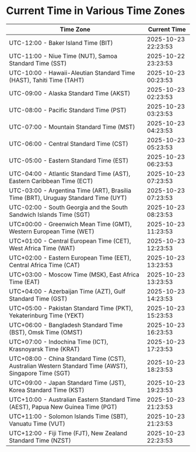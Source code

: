 # Current Time in Various Time Zones

| Time Zone | Current Time |
|-----------|--------------|
| UTC-12:00 - Baker Island Time (BIT) | 2025-10-23 22:23:53 |
| UTC-11:00 - Niue Time (NUT), Samoa Standard Time (SST) | 2025-10-22 23:23:53 |
| UTC-10:00 - Hawaii-Aleutian Standard Time (HAST), Tahiti Time (TAHT) | 2025-10-23 00:23:53 |
| UTC-09:00 - Alaska Standard Time (AKST) | 2025-10-23 02:23:53 |
| UTC-08:00 - Pacific Standard Time (PST) | 2025-10-23 03:23:53 |
| UTC-07:00 - Mountain Standard Time (MST) | 2025-10-23 04:23:53 |
| UTC-06:00 - Central Standard Time (CST) | 2025-10-23 05:23:53 |
| UTC-05:00 - Eastern Standard Time (EST) | 2025-10-23 06:23:53 |
| UTC-04:00 - Atlantic Standard Time (AST), Eastern Caribbean Time (ECT) | 2025-10-23 07:23:53 |
| UTC-03:00 - Argentina Time (ART), Brasília Time (BRT), Uruguay Standard Time (UYT) | 2025-10-23 07:23:53 |
| UTC-02:00 - South Georgia and the South Sandwich Islands Time (SGT) | 2025-10-23 08:23:53 |
| UTC±00:00 - Greenwich Mean Time (GMT), Western European Time (WET) | 2025-10-23 11:23:53 |
| UTC+01:00 - Central European Time (CET), West Africa Time (WAT) | 2025-10-23 12:23:53 |
| UTC+02:00 - Eastern European Time (EET), Central Africa Time (CAT) | 2025-10-23 13:23:53 |
| UTC+03:00 - Moscow Time (MSK), East Africa Time (EAT) | 2025-10-23 13:23:53 |
| UTC+04:00 - Azerbaijan Time (AZT), Gulf Standard Time (GST) | 2025-10-23 14:23:53 |
| UTC+05:00 - Pakistan Standard Time (PKT), Yekaterinburg Time (YEKT) | 2025-10-23 15:23:53 |
| UTC+06:00 - Bangladesh Standard Time (BST), Omsk Time (OMST) | 2025-10-23 16:23:53 |
| UTC+07:00 - Indochina Time (ICT), Krasnoyarsk Time (KRAT) | 2025-10-23 17:23:53 |
| UTC+08:00 - China Standard Time (CST), Australian Western Standard Time (AWST), Singapore Time (SGT) | 2025-10-23 18:23:53 |
| UTC+09:00 - Japan Standard Time (JST), Korea Standard Time (KST) | 2025-10-23 19:23:53 |
| UTC+10:00 - Australian Eastern Standard Time (AEST), Papua New Guinea Time (PGT) | 2025-10-23 21:23:53 |
| UTC+11:00 - Solomon Islands Time (SBT), Vanuatu Time (VUT) | 2025-10-23 21:23:53 |
| UTC+12:00 - Fiji Time (FJT), New Zealand Standard Time (NZST) | 2025-10-23 22:23:53 |
